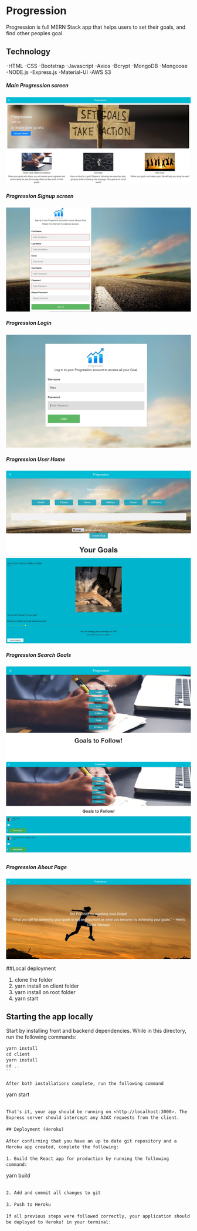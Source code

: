 # Progression
Progression is full MERN Stack app that helps users to set their goals, and find other peoples goal.

## Technology
-HTML
-CSS
-Bootstrap
-Javascript
-Axios
-Bcrypt
-MongoDB
-Mongoose
-NODE.js
-Express.js
-Material-UI
-AWS S3

#####  Main Progression screen
![screen](progression_main.jpg)

##### Progression Signup screen
![screen](progression_signup_page.jpg)

##### Progression Login
![screen](progression_login.jpg)

##### Progression User Home
![screen](progression_userhome.jpg)
![screen](progression_userhome_goal_dog.jpg)

##### Progression Search Goals
![screen](progression_search.jpg)
![screen](progression_search_fitness.jpg)

##### Progression About Page
![screen](progression_about_page.jpg)

##Local deployment
1. clone the folder
2. yarn install on client folder
3. yarn install on root folder
4. yarn start


## Starting the app locally

Start by installing front and backend dependencies. While in this directory, run the following commands:

```
yarn install
cd client
yarn install
cd ..
``

After both installations complete, run the following command
```
yarn start
```

That's it, your app should be running on <http://localhost:3000>. The Express server should intercept any AJAX requests from the client.

## Deployment (Heroku)

After confirming that you have an up to date git repository and a Heroku app created, complete the following:

1. Build the React app for production by running the following command:

```
yarn build
```

2. Add and commit all changes to git

3. Push to Heroku

If all previous steps were followed correctly, your application should be deployed to Heroku! in your terminal:

